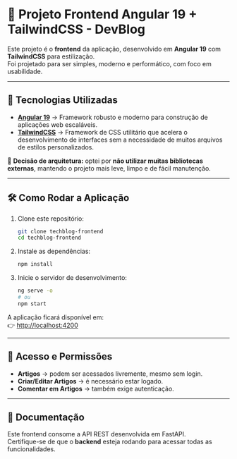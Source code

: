 # 📌 Projeto Frontend Angular 19 + TailwindCSS - DevBlog

Este projeto é o **frontend** da aplicação, desenvolvido em **Angular 19** com **TailwindCSS** para estilização.  
Foi projetado para ser simples, moderno e performático, com foco em usabilidade.  

---

## 🚀 Tecnologias Utilizadas

- **[Angular 19](https://angular.dev/)** → Framework robusto e moderno para construção de aplicações web escaláveis.  
- **[TailwindCSS](https://tailwindcss.com/)** → Framework de CSS utilitário que acelera o desenvolvimento de interfaces sem a necessidade de muitos arquivos de estilos personalizados.  

📌 **Decisão de arquitetura:** optei por **não utilizar muitas bibliotecas externas**, mantendo o projeto mais leve, limpo e de fácil manutenção.  

---

## 🛠️ Como Rodar a Aplicação

1. Clone este repositório:
   ```bash
   git clone techblog-frontend
   cd techblog-frontend
   ```

2. Instale as dependências:
   ```bash
   npm install
   ```

3. Inicie o servidor de desenvolvimento:
   ```bash
   ng serve -o
   # ou
   npm start
   ```

A aplicação ficará disponível em:  
👉 [http://localhost:4200](http://localhost:4200)

---

## 🔑 Acesso e Permissões

- **Artigos** → podem ser acessados livremente, mesmo sem login.  
- **Criar/Editar Artigos** → é necessário estar logado.  
- **Comentar em Artigos** → também exige autenticação.  

---

## 📖 Documentação

Este frontend consome a API REST desenvolvida em FastAPI.  
Certifique-se de que o **backend** esteja rodando para acessar todas as funcionalidades.  
